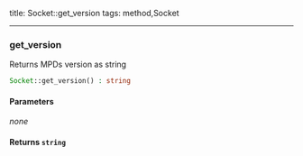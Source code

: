 title: Socket::get_version
tags: method,Socket

---

<div class="method">
<h3 class="method-name">get_version</h3>
<p>Returns MPDs version as string<br></p>

```php
Socket::get_version() : string
```

#### Parameters

*none*


#### Returns `string`




</div>